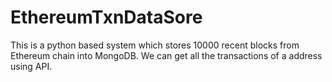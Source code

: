 # EthereumTxnDataSore
This is a python based system which stores 10000 recent blocks from Ethereum chain into MongoDB. We can get all the transactions of a address using API. 
